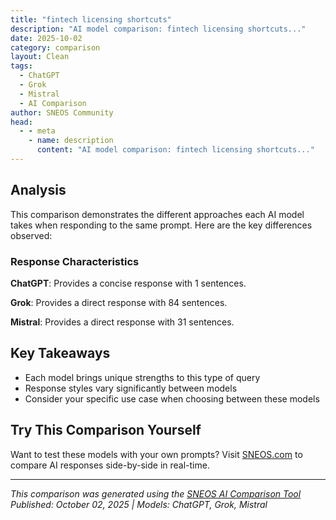```yaml
---
title: "fintech licensing shortcuts"
description: "AI model comparison: fintech licensing shortcuts..."
date: 2025-10-02
category: comparison
layout: Clean
tags:
  - ChatGPT
  - Grok
  - Mistral
  - AI Comparison
author: SNEOS Community
head:
  - - meta
    - name: description
      content: "AI model comparison: fintech licensing shortcuts..."
---
```


<ChatComparison
  title="fintech licensing shortcuts"
  prompt="fintech licensing shortcuts"
  :responses='{
    "ChatGPT": "Error calling OpenAI API.",
    "Grok": "Navigating the licensing process in the fintech (financial technology) industry can be complex, time-consuming, and costly, as it often involves complying with strict regulatory frameworks in multiple jurisdictions. However, there are strategic approaches and \u0022shortcuts\u0022 (in the sense of efficiency, not bypassing regulations) that fintech companies can leverage to streamline the process. Below are some key strategies and shortcuts for fintech licensing, along with important considerations:\n\n---\n\n### 1. Partner with Licensed Entities (White Labeling or BaaS)\n   - **What it is**: Instead of obtaining your own financial services license, you can partner with an already licensed entity, such as a bank or financial institution, through Banking-as-a-Service (BaaS) or white-labeling arrangements. This allows your fintech to offer financial products under the partner\u2019s license.\n   - **Advantages**:\n     - Avoids the lengthy and costly process of obtaining a full license.\n     - Faster time to market for your product or service.\n     - Access to the partner\u2019s infrastructure, compliance resources, and expertise.\n   - **Examples**: Many neobanks and payment apps partner with banks to offer services like deposit accounts, debit cards, or payment processing without holding their own banking license (e.g., Chime partners with Bancorp Bank in the US).\n   - **Considerations**:\n     - You have less control over the product and customer experience.\n     - Dependency on the partner\u2019s compliance and reputation.\n     - Revenue-sharing or fee structures can reduce profitability.\n\n---\n\n### 2. Start with a Less Regulated Jurisdiction\n   - **What it is**: Apply for licenses in jurisdictions with fintech-friendly regulatory environments or sandbox programs that allow testing of innovative products without full licensing requirements initially.\n   - **Advantages**:\n     - Faster approval processes and lower costs in certain jurisdictions.\n     - Regulatory sandboxes (e.g., UK FCA Sandbox, Singapore MAS FinTech Regulatory Sandbox) allow you to test products in a controlled environment with relaxed rules.\n     - Use success in one jurisdiction as a stepping stone to build credibility for licenses in more stringent markets.\n   - **Examples**:\n     - Lithuania and Estonia in the EU are known for quicker and less expensive licensing processes for electronic money institutions (EMIs) and payment institutions.\n     - The Dubai International Financial Centre (DIFC) offers innovation testing licenses for fintech startups.\n   - **Considerations**:\n     - Licensing in smaller or less regulated jurisdictions might limit your market access or credibility in larger markets.\n     - You may still need additional licenses to operate in key markets like the US or EU.\n\n---\n\n### 3. Leverage Passporting in the EU\n   - **What it is**: If you obtain a financial license in one European Union (EU) or European Economic Area (EEA) country, you can \u0022passport\u0022 that license to operate in other EU/EEA countries without needing separate approvals in each.\n   - **Advantages**:\n     - Reduces the need for multiple licensing applications across the EU.\n     - Saves time and reduces compliance costs.\n   - **Examples**: Many fintechs obtain an EMI or Payment Institution license in a country like Lithuania, then passport it to operate across the EU.\n   - **Considerations**:\n     - Brexit has affected passporting for UK-based fintechs; they now need separate EU licenses.\n     - Passporting still requires notifying and complying with local rules in each country.\n\n---\n\n### 4. Use Regulatory Sandboxes for Proof of Concept\n   - **What it is**: Regulatory sandboxes are programs offered by financial authorities that allow fintechs to test innovative products in a live environment with relaxed or temporary exemptions from certain regulations.\n   - **Advantages**:\n     - Test your product with real customers without full licensing.\n     - Gain feedback from regulators to refine your compliance approach.\n     - Build credibility with regulators before applying for a full license.\n   - **Examples**:\n     - UK Financial Conduct Authority (FCA) Sandbox.\n     - Monetary Authority of Singapore (MAS) Sandbox.\n     - Australian Securities and Investments Commission (ASIC) Fintech Licensing Exemption.\n   - **Considerations**:\n     - Sandboxes are temporary and often have strict eligibility criteria.\n     - You\u2019ll still need a full license to scale after the testing phase.\n\n---\n\n### 5. Opt for Limited or Tiered Licenses\n   - **What it is**: Some jurisdictions offer limited or tiered licenses for fintechs based on the scope of services or transaction volumes, which are quicker and cheaper to obtain than full licenses.\n   - **Advantages**:\n     - Lower regulatory burden and faster approval for startups or smaller fintechs.\n     - Allows you to operate while scaling up to a full license.\n   - **Examples**:\n     - In the US, some states offer limited money transmitter licenses for smaller transaction volumes.\n     - In the EU, small payment institution licenses have lower capital requirements than full licenses.\n   - **Considerations**:\n     - Limited licenses often come with restrictions on scale or scope of services.\n     - You may need to upgrade to a full license as your business grows.\n\n---\n\n### 6. Outsource Compliance and Licensing to Experts\n   - **What it is**: Hire specialized legal and compliance consultants or firms that have experience navigating fintech regulations and licensing processes.\n   - **Advantages**:\n     - Avoid costly mistakes in the application process.\n     - Speed up approvals by submitting accurate and complete documentation.\n     - Gain insights into the fastest and most cost-effective licensing paths.\n   - **Examples**: Firms like FCA Advisory, Waystone, or local law firms with fintech expertise can assist.\n   - **Considerations**:\n     - Outsourcing adds to upfront costs but can save money in the long run by avoiding delays or rejections.\n\n---\n\n### 7. Acquire or Merge with a Licensed Entity\n   - **What it is**: Instead of applying for a new license, acquire or partner with an existing licensed entity that already holds the necessary approvals.\n   - **Advantages**:\n     - Immediate access to the market without waiting for licensing approval.\n     - Can be faster than starting from scratch.\n   - **Examples**: Many fintech startups acquire smaller licensed payment processors or EMIs to bypass lengthy licensing processes.\n   - **Considerations**:\n     - High costs of acquisition or merger.\n     - Due diligence is critical to ensure the acquired entity has a clean compliance record.\n\n---\n\n### 8. Focus on Non-Regulated Adjacent Services First\n   - **What it is**: Launch with services or products that don\u2019t require a financial license, then pivot to regulated services once you\u2019ve built traction or secured funding for licensing.\n   - **Advantages**:\n     - Build a user base and revenue stream while working on licensing in parallel.\n     - Test market fit before investing heavily in compliance.\n   - **Examples**: Offer financial education tools, budgeting apps, or non-regulated payment aggregation services before adding regulated payment processing or lending.\n   - **Considerations**:\n     - Be cautious not to unintentionally cross into regulated territory (e.g., offering financial advice without a license).\n\n---\n\n### Key Considerations for Fintech Licensing\n- **Jurisdiction-Specific Rules**: Licensing requirements vary widely by country and region (e.g., US state-by-state money transmitter licenses vs. EU-wide EMI licenses).\n- **Type of Service**: The license needed depends on your product (e.g., payments, lending, crypto, insurance, investment).\n- **Customer Protection**: Regulators prioritize customer safety, anti-money laundering (AML), and know-your-customer (KYC) compliance, so shortcuts must not compromise these.\n- **Scalability**: Shortcuts like partnering or starting small may not be sustainable as your business grows or enters new markets.\n\n---\n\n### Conclusion\nWhile there are no true \u0022shortcuts\u0022 to bypass fintech licensing regulations, the strategies above can help expedite the process or reduce initial costs. The best approach depends on your business model, target market, and resources. Always consult with legal and compliance experts to ensure you meet regulatory requirements while pursuing these efficiency strategies.",
    "Mistral": "Navigating the regulatory landscape for fintech licensing can be complex, but there are some strategies and shortcuts that can help streamline the process. Here are a few tips:\n\n1. **Regulatory Sandboxes**: Many countries offer regulatory sandboxes that allow fintech companies to test innovative products, services, or business models in a live environment without immediately being subject to all the normal regulatory requirements. Examples include the UK\u0027s Financial Conduct Authority (FCA) sandbox and Singapore\u0027s Monetary Authority of Singapore (MAS) sandbox.\n\n2. **Partnerships**: Partnering with established financial institutions or licensed fintech companies can help you leverage their existing licenses and regulatory compliance frameworks. This can significantly reduce the time and resources required to obtain your own licenses.\n\n3. **Outsourcing Compliance**: Consider outsourcing your compliance functions to specialized firms that have expertise in fintech regulations. They can help you navigate the licensing process more efficiently.\n\n4. **Use of RegTech**: Implementing regulatory technology (RegTech) solutions can automate and streamline compliance processes, making it easier to meet regulatory requirements and reduce the burden of licensing.\n\n5. **Leverage Existing Licenses**: If your fintech product or service falls under an existing regulatory framework, you may be able to leverage existing licenses rather than applying for new ones. For example, if you are offering payment services, you might be able to operate under an e-money license or a payment institution license.\n\n6. **Consult with Regulators**: Engage with regulatory bodies early in the process. Many regulators offer guidance and support for fintech companies, which can help you understand the requirements and streamline the licensing process.\n\n7. **Legal and Regulatory Advisors**: Hiring legal and regulatory advisors who specialize in fintech can provide valuable insights and help you navigate the complexities of licensing more effectively.\n\n8. **Standardized Compliance Frameworks**: Adopt standardized compliance frameworks and best practices that are recognized by regulators. This can help demonstrate your commitment to regulatory compliance and may expedite the licensing process.\n\n9. **International Expansion**: If you plan to expand internationally, consider countries with more favorable regulatory environments for fintech. Some jurisdictions have more streamlined licensing processes and supportive regulatory frameworks.\n\n10. **Stay Updated**: Keep abreast of regulatory changes and updates. Fintech regulations are evolving rapidly, and staying informed can help you take advantage of new opportunities and shortcuts as they arise.\n\nWhile these shortcuts can help, it\u0027s important to remember that regulatory compliance is crucial for the long-term success and sustainability of your fintech venture. Always ensure that you are meeting all necessary legal and regulatory requirements."
  }'
  published-date="08:23"
/>

## Analysis

This comparison demonstrates the different approaches each AI model takes when responding to the same prompt. Here are the key differences observed:

### Response Characteristics

**ChatGPT**: Provides a concise response with 1 sentences. 

**Grok**: Provides a direct response with 84 sentences. 

**Mistral**: Provides a direct response with 31 sentences. 

## Key Takeaways

- Each model brings unique strengths to this type of query
- Response styles vary significantly between models
- Consider your specific use case when choosing between these models

## Try This Comparison Yourself

Want to test these models with your own prompts? Visit [SNEOS.com](https://sneos.com) to compare AI responses side-by-side in real-time.

---

*This comparison was generated using the [SNEOS AI Comparison Tool](https://sneos.com)*
*Published: October 02, 2025 | Models: ChatGPT, Grok, Mistral*
